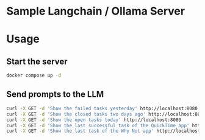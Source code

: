# Sample Langchain / Ollama Server

# Usage

## Start the server

```bash
docker compose up -d
```

## Send prompts to the LLM

```bash
curl -X GET -d 'Show the failed tasks yesterday' http://localhost:8080
curl -X GET -d 'Show the closed tasks two days ago' http://localhost:8080
curl -X GET -d 'Show the open tasks today' http://localhost:8080
curl -X GET -d 'Show the last successful task of the QuickTime app' http://localhost:8080
curl -X GET -d 'Show the last task of the Why Not app' http://localhost:8080
```
